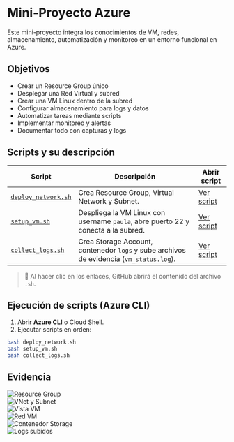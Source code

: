 # Mini-Proyecto Azure

Este mini-proyecto integra los conocimientos de VM, redes, almacenamiento, automatización y monitoreo en un entorno funcional en Azure.

## Objetivos

- Crear un Resource Group único
- Desplegar una Red Virtual y subred
- Crear una VM Linux dentro de la subred
- Configurar almacenamiento para logs y datos
- Automatizar tareas mediante scripts
- Implementar monitoreo y alertas
- Documentar todo con capturas y logs

## Scripts y su descripción

| Script | Descripción | Abrir script |
|--------|------------|-------------|
| [`deploy_network.sh`](scripts/deploy_network.sh) | Crea Resource Group, Virtual Network y Subnet. | [Ver script](scripts/deploy_network.sh) |
| [`setup_vm.sh`](scripts/setup_vm.sh) | Despliega la VM Linux con username `paula`, abre puerto 22 y conecta a la subred. | [Ver script](scripts/setup_vm.sh) |
| [`collect_logs.sh`](scripts/collect_logs.sh) | Crea Storage Account, contenedor `logs` y sube archivos de evidencia (`vm_status.log`). | [Ver script](scripts/collect_logs.sh) |

> 🔹 Al hacer clic en los enlaces, GitHub abrirá el contenido del archivo `.sh`.

## Ejecución de scripts (Azure CLI)

1. Abrir **Azure CLI** o Cloud Shell.
2. Ejecutar scripts en orden:

```bash
bash deploy_network.sh
bash setup_vm.sh
bash collect_logs.sh
````
## Evidencia 

![Resource Group](images/resource_group.png)  
![VNet y Subnet](images/vnet_subnet.png)  
![Vista VM](images/vm_overview.png)  
![Red VM](images/vm_networking.png)  
![Contenedor Storage](images/storage_container.png)  
![Logs subidos](images/blob_uploaded.png)
